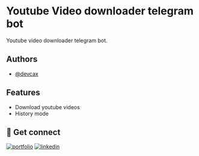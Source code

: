 
# Youtube Video downloader telegram bot  

Youtube video downloader telegram bot.

## Authors

- [@devcax](https://www.github.com/octokatherine)


## Features

- Download youtube videos
- History mode



## 🔗 Get connect
[![portfolio](https://img.shields.io/badge/my_portfolio-000?style=for-the-badge&logo=ko-fi&logoColor=white)](https://nipunperera.com/)
[![linkedin](https://img.shields.io/badge/linkedin-0A66C2?style=for-the-badge&logo=linkedin&logoColor=white)](https://www.linkedin.com/in/nipun-perera-09730526b/)



